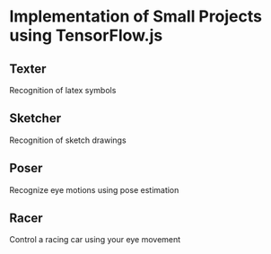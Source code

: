 # Implementation of Small Projects using TensorFlow.js 

## Texter 
Recognition of latex symbols 

## Sketcher 
Recognition of sketch drawings 

## Poser 
Recognize eye motions using pose estimation 

## Racer
Control a racing car using your eye movement 
